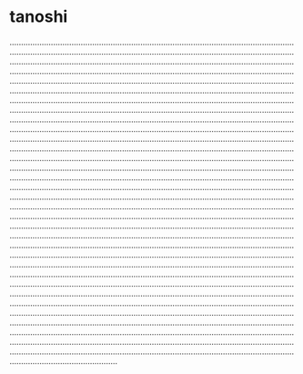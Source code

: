 # tanoshi

...........................................................................................................................................................................................................................................................................................................................................................................................................................................................................................................................................................................................................................................................................................................................................................................................................................................................................................................................................................................................................................................................................................................................................................................................................................................................................................................................................................................................................................................................................................................................................................................................................................................................................................................................................................................................................................................................................................................................................................................................................................................................................................................................................................................................................................................................................................................................................................................................................................................................................................................................................................................................................................................................................................................................................................................................................................................................................................................................................................................................................................................................................................................................................................................................................................................................................................................................................................................................................................................................................................................................................................................................................................................................................................................................................................................................................................................................................................................................................................................................................................................................................................................................................................................................................................................................................................................